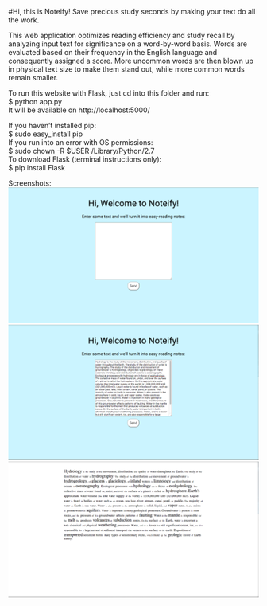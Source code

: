 #Hi, this is Noteify!
Save precious study seconds by making your text do all the work.

This web application optimizes reading efficiency and study recall by analyzing input text for significance on a word-by-word basis. Words are evaluated based on their frequency in the English language and consequently assigned a score. More uncommon words are then blown up in physical text size to make them stand out, while more common words remain smaller.

To run this website with Flask, just cd into this folder and run:
<br />
$ python app.py
<br />
It will be available on http://localhost:5000/

If you haven’t installed pip:
<br />
$ sudo easy_install pip
<br />
If you run into an error with OS permissions:
<br />
$ sudo chown -R $USER /Library/Python/2.7
<br />
To download Flask (terminal instructions only):
<br />
$ pip install Flask

Screenshots:
<br />
![alt tag](screenshots/home.png)
<br />
![alt tag](screenshots/home_input_text.png)
<br />
![alt tag](screenshots/noteified.png)

